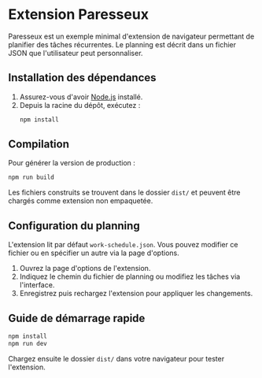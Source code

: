 # Extension Paresseux

Paresseux est un exemple minimal d'extension de navigateur permettant de planifier des tâches récurrentes. Le planning est décrit dans un fichier JSON que l'utilisateur peut personnaliser.

## Installation des dépendances
1. Assurez-vous d'avoir [Node.js](https://nodejs.org/) installé.
2. Depuis la racine du dépôt, exécutez :
   ```bash
   npm install
   ```

## Compilation
Pour générer la version de production :
```bash
npm run build
```
Les fichiers construits se trouvent dans le dossier `dist/` et peuvent être chargés comme extension non empaquetée.

## Configuration du planning
L'extension lit par défaut `work-schedule.json`. Vous pouvez modifier ce fichier ou en spécifier un autre via la page d'options.

1. Ouvrez la page d'options de l'extension.
2. Indiquez le chemin du fichier de planning ou modifiez les tâches via l'interface.
3. Enregistrez puis rechargez l'extension pour appliquer les changements.

## Guide de démarrage rapide
```bash
npm install
npm run dev
```
Chargez ensuite le dossier `dist/` dans votre navigateur pour tester l'extension.
